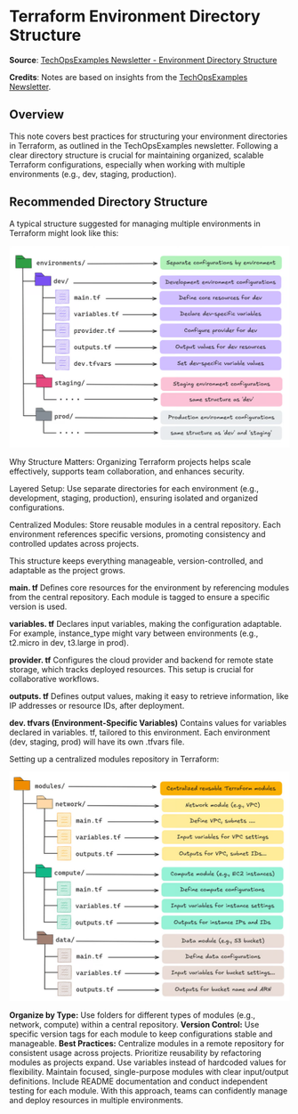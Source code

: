 # Terraform Environment Directory Structure

**Source**: [TechOpsExamples Newsletter - Environment Directory Structure](https://www.techopsexamples.com/p/guide-to-a-well-structured-terraform-project)

**Credits**: Notes are based on insights from the [TechOpsExamples Newsletter](https://techopsexamples.com/newsletter-link).

## Overview

This note covers best practices for structuring your environment directories in Terraform, as outlined in the TechOpsExamples newsletter. Following a clear directory structure is crucial for maintaining organized, scalable Terraform configurations, especially when working with multiple environments (e.g., dev, staging, production).

## Recommended Directory Structure

A typical structure suggested for managing multiple environments in Terraform might look like this:

![alt text](image-1.png)


Why Structure Matters: Organizing Terraform projects helps scale effectively, supports team collaboration, and enhances security.

Layered Setup: Use separate directories for each environment (e.g., development, staging, production), ensuring isolated and organized configurations.

Centralized Modules: Store reusable modules in a central repository. Each environment references specific versions, promoting consistency and controlled updates across projects.

This structure keeps everything manageable, version-controlled, and adaptable as the project grows.

**main. tf**
Defines core resources for the environment by referencing modules from the central repository. Each module is tagged to ensure a specific version is used.

**variables. tf**
Declares input variables, making the configuration adaptable. For example, instance_type might vary between environments (e.g., t2.micro in dev, t3.large in prod).

**provider. tf**
Configures the cloud provider and backend for remote state storage, which tracks deployed resources. This setup is crucial for collaborative workflows.

**outputs. tf**
Defines output values, making it easy to retrieve information, like IP addresses or resource IDs, after deployment.

**dev. tfvars (Environment-Specific Variables)**
Contains values for variables declared in variables. tf, tailored to this environment. Each environment (dev, staging, prod) will have its own .tfvars file.

Setting up a centralized modules repository in Terraform:

![alt text](image.png)


**Organize by Type:** Use folders for different types of modules (e.g., network, compute) within a central repository.
**Version Control:** Use specific version tags for each module to keep configurations stable and manageable.
**Best Practices:**
Centralize modules in a remote repository for consistent usage across projects.
Prioritize reusability by refactoring modules as projects expand.
Use variables instead of hardcoded values for flexibility.
Maintain focused, single-purpose modules with clear input/output definitions.
Include README documentation and conduct independent testing for each module.
With this approach, teams can confidently manage and deploy resources in multiple environments.